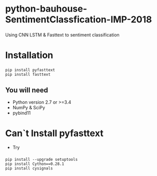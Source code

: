 # python-bauhouse-SentimentClassfication-IMP-2018
###
Using CNN LSTM &amp; Fasttext to sentiment classification




# Installation
###
```
pip install pyfasttext
pip install fasttext

```

## You will need
* Python version 2.7 or >=3.4
* NumPy & SciPy
* pybind11

# Can`t Install pyfasttext
* Try
###
```
pip install --upgrade setuptools
pip install Cython==0.28.1
pip install cysignals
```

